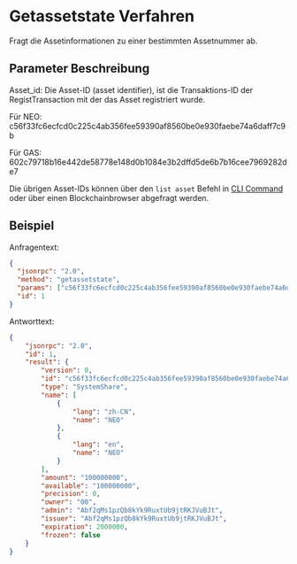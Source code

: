# Getassetstate Verfahren			

Fragt die Assetinformationen zu einer bestimmten Assetnummer ab.

## Parameter Beschreibung

Asset_id: Die Asset-ID (asset identifier), ist die Transaktions-ID der RegistTransaction mit der das Asset registriert wurde.

Für NEO: c56f33fc6ecfcd0c225c4ab356fee59390af8560be0e930faebe74a6daff7c9b

Für GAS: 602c79718b16e442de58778e148d0b1084e3b2dffd5de6b7b16cee7969282de7

Die übrigen Asset-IDs können über den `list asset` Befehl in [CLI Command](../cli.md) oder über einen Blockchainbrowser abgefragt werden.

## Beispiel

Anfragentext:

```json
{
  "jsonrpc": "2.0",
  "method": "getassetstate",
  "params": ["c56f33fc6ecfcd0c225c4ab356fee59390af8560be0e930faebe74a6daff7c9b"],
  "id": 1
}
```

Antworttext:

```json
{
    "jsonrpc": "2.0",
    "id": 1,
    "result": {
        "version": 0,
        "id": "c56f33fc6ecfcd0c225c4ab356fee59390af8560be0e930faebe74a6daff7c9b",
        "type": "SystemShare",
        "name": [
            {
                "lang": "zh-CN",
                "name": "NEO"
            },
            {
                "lang": "en",
                "name": "NEO"
            }
        ],
        "amount": "100000000",
        "available": "100000000",
        "precision": 0,
        "owner": "00",
        "admin": "Abf2qMs1pzQb8kYk9RuxtUb9jtRKJVuBJt",
        "issuer": "Abf2qMs1pzQb8kYk9RuxtUb9jtRKJVuBJt",
        "expiration": 2000000,
        "frozen": false
    }
}
```


